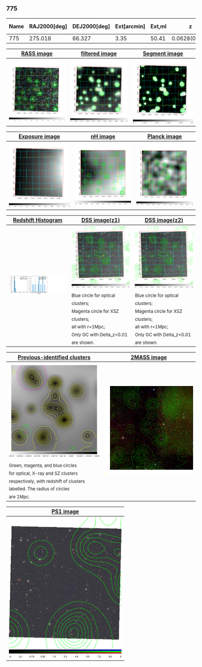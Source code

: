 <div STYLE="page-break-after: always;"></div>

### 775

|Name|RAJ2000[deg]|DEJ2000[deg] |Ext[arcmin]| Ext,ml | z | z_src| C|GC(XSZ,Delta_z<0.01)| GC(OPT,Delta_z<0.01)|GC| R_sig[arcmin] | R500[arcmin] | R500[Mpc]| CRsig[c/s] | CR500[c/s] |L500[1E44 erg/s]|F500[1E-12 erg/s/cm^2]| M500[1E14 Msun]|Tx[keV]|Cnt_sig|Beta|Rc[arcmin]|Comment|Alias|
|---|---|---|---|---|---|------|---|--------|---------|----------|---|---|---|---|---|---|---|---|---|---|---|---|---|---|
|775| 275.018| 66.327| 3.35| 50.41| 0.0628(0.007)| z1,| G| -| -| N| 8.312| 6.848| 0.497| 0.030(0.006)| 0.029(0.006)| 0.040(0.006)| 0.417(0.066)| 0.37(0.03)| 1.18(0.06)| 239.1| 0.570(-0.042+0.061)| 2.765(-0.319+0.418)| -| t154|

|[RASS image](../image/775/775_img.pdf)|[filtered image](../image/775/775_fil.pdf)|[Segment image](../image/775/775_seg.pdf)|
|-------------------|--------------------|-------------------|
| <img src="../image/775/775_img.png" width="300">  | <img src="../image/775/775_fil.png" width="300">   | <img src="../image/775/775_seg.png" width="300">  |

|[Exposure image](../image/775/775_mex.pdf)| [nH image](../image/775/775_nh.pdf)| [Planck image](../image/775/775_p.pdf)|
|-------------------|--------------------|-------------------|
|<img src="../image/775/775_mex.png" width="300">   | <img src="../image/775/775_nh.png" width="300">    | <img src="../image/775/775_p.png" width="300"> |

|[Redshift Histogram](../image/775/775_zg.pdf) | [DSS image(z1)](../image/775/775_dss_z1.pdf)      |  [DSS image(z2)](../image/775/775_dss_z2.pdf)    |
|-------------------|--------------------|-------------------|
|<img src="../image/775/775_zg.png" width="300"> |<img src="../image/775/775_dss_z1.png" width="300"> <sub><br>Blue circle for optical clusters; <br>Magenta circle for XSZ clusters; <br>all with r=1Mpc; <br>Only GC with Delta_z<0.01 are shown. </sub>| <img src="../image/775/775_dss_z2.png" width="300"><sub><br>Blue circle for optical clusters; <br>Magenta circle for XSZ clusters; <br>all with r=1Mpc; <br>Only GC with Delta_z<0.01 are shown. </sub> |

|[Previous-identified clusters](../image/775/775_gc.pdf) | [2MASS image](../image/775/775_2mass.pdf)      |
|-------------------|-------------------|
|<img src=../image/775/775_gc.png width="300"> <br><sub>Green, magenta, and blue circles <br>for optical, X-ray and SZ clusters <br>respectively, with redshift of clusters <br>labelled. The radius of circles <br>are 1Mpc.</sub>|<img src="../image/775/775_2mass.png" width="300">  |

|[PS1 image](../image/775/775_ps1.pdf)            |
|-------------------|
| <img src="../image/775/775_ps1.png" width="300">  |
